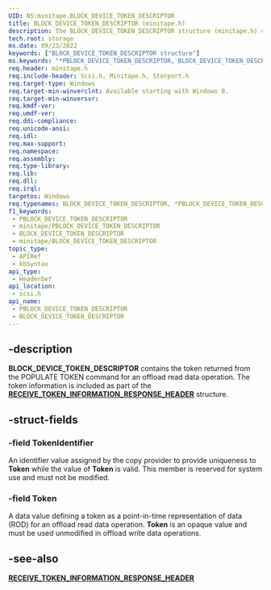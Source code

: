 ```yaml
---
UID: NS:minitape.BLOCK_DEVICE_TOKEN_DESCRIPTOR
title: BLOCK_DEVICE_TOKEN_DESCRIPTOR (minitape.h)
description: The BLOCK_DEVICE_TOKEN_DESCRIPTOR structure (minitape.h) contains the token returned from the POPULATE TOKEN command for an offload read data operation.
tech.root: storage
ms.date: 09/23/2022
keywords: ["BLOCK_DEVICE_TOKEN_DESCRIPTOR structure"]
ms.keywords: "*PBLOCK_DEVICE_TOKEN_DESCRIPTOR, BLOCK_DEVICE_TOKEN_DESCRIPTOR, BLOCK_DEVICE_TOKEN_DESCRIPTOR structure [Storage Devices], PBLOCK_DEVICE_TOKEN_DESCRIPTOR, PBLOCK_DEVICE_TOKEN_DESCRIPTOR structure pointer [Storage Devices], scsi/BLOCK_DEVICE_TOKEN_DESCRIPTOR, scsi/PBLOCK_DEVICE_TOKEN_DESCRIPTOR, storage.block_device_token_descriptor"
req.header: minitape.h
req.include-header: Scsi.h, Minitape.h, Storport.h
req.target-type: Windows
req.target-min-winverclnt: Available starting with Windows 8.
req.target-min-winversvr: 
req.kmdf-ver: 
req.umdf-ver: 
req.ddi-compliance: 
req.unicode-ansi: 
req.idl: 
req.max-support: 
req.namespace: 
req.assembly: 
req.type-library: 
req.lib: 
req.dll: 
req.irql: 
targetos: Windows
req.typenames: BLOCK_DEVICE_TOKEN_DESCRIPTOR, *PBLOCK_DEVICE_TOKEN_DESCRIPTOR
f1_keywords:
 - PBLOCK_DEVICE_TOKEN_DESCRIPTOR
 - minitape/PBLOCK_DEVICE_TOKEN_DESCRIPTOR
 - BLOCK_DEVICE_TOKEN_DESCRIPTOR
 - minitape/BLOCK_DEVICE_TOKEN_DESCRIPTOR
topic_type:
 - APIRef
 - kbSyntax
api_type:
 - HeaderDef
api_location:
 - scsi.h
api_name:
 - PBLOCK_DEVICE_TOKEN_DESCRIPTOR
 - BLOCK_DEVICE_TOKEN_DESCRIPTOR
---
```


## -description

**BLOCK_DEVICE_TOKEN_DESCRIPTOR** contains the token returned from the POPULATE TOKEN command for an offload read data operation. The token information is included as part of the [**RECEIVE_TOKEN_INFORMATION_RESPONSE_HEADER**](./ns-minitape-receive_token_information_response_header.md) structure.

## -struct-fields

### -field TokenIdentifier

An identifier value assigned by the copy provider to provide uniqueness to **Token** while the value of **Token** is valid. This member is reserved for system use and must not be modified.

### -field Token

A data value defining a token as a point-in-time representation of data (ROD) for an offload read data operation. **Token** is an opaque value and must be used unmodified in offload write data operations.

## -see-also

[**RECEIVE_TOKEN_INFORMATION_RESPONSE_HEADER**](./ns-minitape-receive_token_information_response_header.md)

